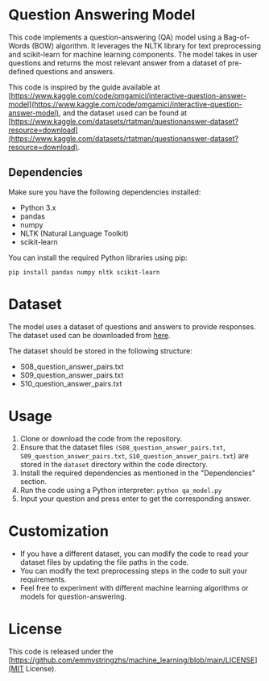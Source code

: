 # Question Answering Model

This code implements a question-answering (QA) model using a Bag-of-Words (BOW) algorithm. It leverages the NLTK library for text preprocessing and scikit-learn for machine learning components. The model takes in user questions and returns the most relevant answer from a dataset of pre-defined questions and answers.

This code is inspired by the guide available at [https://www.kaggle.com/code/omgamici/interactive-question-answer-model](https://www.kaggle.com/code/omgamici/interactive-question-answer-model), and the dataset used can be found at [https://www.kaggle.com/datasets/rtatman/questionanswer-dataset?resource=download](https://www.kaggle.com/datasets/rtatman/questionanswer-dataset?resource=download).

## Dependencies

Make sure you have the following dependencies installed:

- Python 3.x
- pandas
- numpy
- NLTK (Natural Language Toolkit)
- scikit-learn

You can install the required Python libraries using pip:

```
pip install pandas numpy nltk scikit-learn
```
# Dataset

The model uses a dataset of questions and answers to provide responses. The dataset used can be downloaded from <a href="https://www.kaggle.com/datasets/rtatman/questionanswer-dataset?resource=download"> here</a>.

The dataset should be stored in the following structure:

- S08_question_answer_pairs.txt
- S09_question_answer_pairs.txt
- S10_question_answer_pairs.txt

# Usage

1. Clone or download the code from the repository.
2. Ensure that the dataset files 
 `(S08_question_answer_pairs.txt`,
 `S09_question_answer_pairs.txt`, 
 `S10_question_answer_pairs.txt`) are stored in the `dataset` directory within the code directory.
3. Install the required dependencies as mentioned in the "Dependencies" section.
4. Run the code using a Python interpreter:
 ```python qa_model.py```
5. Input your question and press enter to get the corresponding answer.

# Customization
- If you have a different dataset, you can modify the code to read your dataset files by updating the file paths in the code.
- You can modify the text preprocessing steps in the code to suit your requirements.
- Feel free to experiment with different machine learning algorithms or models for question-answering.

# License

This code is released under the [https://github.com/emmystringzhs/machine_learning/blob/main/LICENSE](MIT License).
